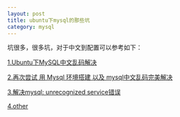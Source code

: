 ```yaml
---
layout: post
title: ubuntu下mysql的那些坑
category: mysql
---
```

坑很多，很多坑，对于中文到配置可以参考如下：

[1.Ubuntu下MySQL中文乱码解决](http://blog.csdn.net/zht666/article/details/8783396)

[2.再次尝试 用 Mysql 环境搭建 以及 mysql中文乱码完美解决](http://blog.csdn.net/jiacai2050/article/details/11782287)

[3.解决mysql: unrecognized service错误](http://www.ctohome.com/FuWuQi/aa/511.html)

[4.other](http://ubuntuforums.org/showthread.php?t=1811158)

